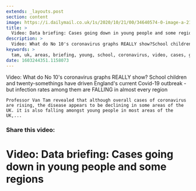 ```yaml
--- 
extends: _layouts.post 
section: content 
image: https://i.dailymail.co.uk/1s/2020/10/21/00/34640574-0-image-a-21_1603237900277.jpg 
title: > 
  Video: Data briefing: Cases going down in young people and some regions 
description: > 
  Video: What do No 10's coronavirus graphs REALLY show?School children and twenty-somethings have driven England's current Covid-19 outbreak - but infection rates among them are FALLING in almost every regionProfessor Van Tam revealed that although overall cases of coronavirus are rising, the disease appears to be declining in some areas of the UK.it is also falling amongst young people in most areas of the UK,... 
keywords: > 
  tam, uk, areas, briefing, young, school, coronavirus, video, cases, going, van, data, twentysomethings, falling, regions 
date: 1603244351.1158073 
--- 
```

<div><p> Video: What do No 10's coronavirus graphs REALLY show? School children and twenty-somethings have driven England's current Covid-19 outbreak - but infection rates among them are FALLING in almost every region&#160; </p>
  <p class="video-description ">
    
    Professor Van Tam revealed that although overall cases of coronavirus are rising, the disease appears to be declining in some areas of the UK. it is also falling amongst young people in most areas of the UK,...
  </p>
  <p class="video-title">
    <h3 class="bold">Share this video: </h3>
    <h1>Video: Data briefing: Cases going down in young people and some regions</h1>
    
  </p>
   

</div>